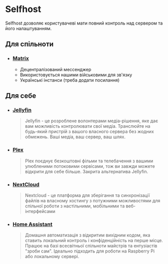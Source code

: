 <Banner
  text="Власний селфхост"
  image="/pages/selfhost.png"
  blur="5px"
/>

# Selfhost

Selfhost дозволяє користувачеві мати повний контроль над сервером та його налаштуванням.

## Для спільноти
- ### [**Matrix**](https://matrix.org/) <Badge type="info" text="Open Source" />
  - Децентралізований мессенджер
  - Використовується нашими військовими для зв'язку
  - Українські інстанси (треба додати посилання)

## Для себе
- ### [**Jellyfin**](https://jellyfin.org/) <Badge type="info" text="Open Source" />
  > Jellyfin - це розроблене волонтерами медіа-рішення, яке дає вам можливість контролювати свої медіа. Транслюйте на будь-який пристрій з вашого власного сервера без жодних обмежень. Ваші медіа, ваш сервер, ваш шлях.
- ### [**Plex**](https://www.plex.tv/) <Badge type="danger" text="Proprietary" />
  > Plex поєднує безкоштовні фільми та телебачення з вашими улюбленими потоковими сервісами, тож ви завжди можете відкрити для себе більше. Закрита альтернатива Jellyfin.
- ### [**NextCloud**](https://nextcloud.com/) <Badge type="info" text="Open Source" />
  > Nextcloud - це платформа для зберігання та синхронізації файлів на власному хостингу з потужними можливостями для спільної роботи з настільними, мобільними та веб-інтерфейсами
- ### [**Home Assistant**](https://www.home-assistant.io/) <Badge type="info" text="Open Source" />
  > Домашня автоматизація з відкритим вихідним кодом, яка ставить локальний контроль і конфіденційність на перше місце. Працює на базі всесвітньої спільноти майстрів та ентузіастів "зроби сам". Ідеально підходить для роботи на Raspberry Pi або локальному сервері.
